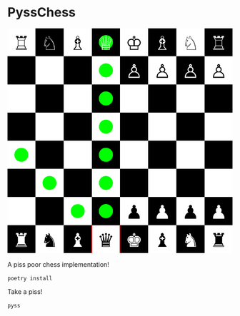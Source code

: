 # PyssChess
![](https://github.com/GRAYgoose124/pyss/blob/main/screenshots/pyss1.png)

A piss poor chess implementation!

    poetry install
    
Take a piss!

    pyss